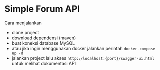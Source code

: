 # Simple Forum API

Cara menjalankan
- clone project
- download dependensi (maven)
- buat koneksi database MySQL
- atau jika ingin menggunakan docker jalankan perintah `docker-compose up -d`
- jalankan project lalu akses `http://localhost:{port}/swagger-ui.html` untuk melihat dokumentasi API
